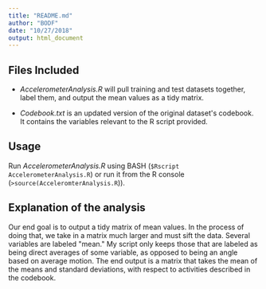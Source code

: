 ```yaml
---
title: "README.md"
author: "BODF"
date: "10/27/2018"
output: html_document
---
```


## Files Included
* *AccelerometerAnalysis.R* will pull training and test datasets together, label
them, and output the mean values as a tidy matrix.

* *Codebook.txt* is an updated version of the original dataset's codebook. It
contains the variables relevant to the R script provided.

## Usage
Run *AccelerometerAnalysis.R* using BASH (`$Rscript AccelerometerAnalysis.R`) or
run it from the R console (`>source(AcceleromterAnalysis.R`)).

## Explanation of the analysis
Our end goal is to output a tidy matrix of mean values. In the process of doing 
that, we take in a matrix much larger and must sift the data. Several variables 
are labeled "mean." My script only keeps those that are labeled as being direct 
averages of some variable, as opposed to being an angle based on average motion.
The end output is a matrix that takes the mean of the means and standard
deviations, with respect to activities described in the codebook.
